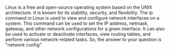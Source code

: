 Linux is a free and open-source operating system based on the UNIX architecture. It is known for its stability, security, and flexibility. The ip command in Linux is used to view and configure network interfaces on a system. This command can be used to set the IP address, netmask, gateway, and other network configurations for a given interface. It can also be used to activate or deactivate interfaces, view routing tables, and perform various network-related tasks. So, the answer to your question is "network config".
